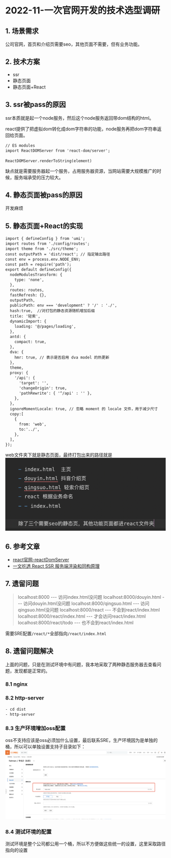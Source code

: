 # 2022-11-一次官网开发的技术选型调研

## 1. 场景需求
公司官网，首页和介绍页需要seo，其他页面不需要，但有业务功能。

## 2. 技术方案

- ssr
- 静态页面
- 静态页面+React
## 3. ssr被pass的原因
ssr本质就是起一个node服务，然后这个node服务返回带dom结构的html。

react提供了把虚拟dom转化成dom字符串的功能，node服务再把dom字符串返回给页面。
```
// ES modules
import ReactDOMServer from 'react-dom/server';

ReactDOMServer.renderToString(element)
```

缺点就是需要服务器起一个服务，占用服务器资源，当网站需要大规模推广的时候，服务端承受的压力较大。
## 4. 静态页面被pass的原因
开发麻烦

## 5. 静态页面+React的实现
```
import { defineConfig } from 'umi';
import routes from './config/routes';
import theme from './src/theme';
const outputPath = 'dist/react'; // 指定输出路径
const env = process.env.NODE_ENV;
const path = require('path');
export default defineConfig({
  nodeModulesTransform: {
    type: 'none',
  },
  routes: routes,
  fastRefresh: {},
  outputPath,
  publicPath: env === 'development' ? '/' : './',
  hash:true,  //对打包的静态资源随机增加后缀
  title: '轻索',
  dynamicImport: {
    loading: '@/pages/loading',
  },
  antd: {
    compact: true,
  },
  dva: {
    hmr: true, // 表示是否启用 dva model 的热更新
  },
  theme,
  proxy: {
    '/api': {
      'target': '',
      'changeOrigin': true,
      'pathRewrite': { '^/api' : '' },
    },
  },
  ignoreMomentLocale: true, // 忽略 moment 的 locale 文件，用于减少尺寸
  copy:[
    {
      from: 'web',
      to:'../',
    },
  ],
});

```
web文件夹下就是静态页面，最终打包出来的路径就是
![图片.png](./images/2022-11-mulujiegou.png)
## 6. 参考文章

- [react官网-reactDomServer](https://zh-hans.reactjs.org/docs/react-dom-server.html#rendertostring)
- [一文吃透 React SSR 服务端渲染和同构原理 ](https://juejin.cn/post/6844903943902855176#heading-4)
## 7. 遗留问题
> localhost:8000  --- 访问index.html没问题
> localhost:8000/douyin.html --- 访问douyin.html没问题
> localhost:8000/qingsuo.html --- 访问qingsuo.html没问题
> localhost:8000/react --- 不会到react/index.html
> localhost:8000/react/index.html --- 才会访问react/index.html
> localhost:8000/react/todo --- 也不会到react/index.html

需要SRE配置`/react/*`全部指向`/react/index.html`

## 8. 遗留问题解决
上面的问题，只是在测试环境中有问题，我本地采取了两种静态服务器去查看问题，发现都是正常的。

### 8.1 nginx


### 8.2 http-server
```
- cd dist
- http-server
```
### 8.3 生产环境增加oss配置
oss不支持应该是oss必须加什么设置，最后联系SRE，生产环境因为是单独的桶，所以可以单独设置支持子目录如下：
![图片.png](./images/2022-11-aliyun.png)

### 8.4 测试环境的配置
测试环境是整个公司都公用一个桶，所以不方便做这些统一的设置，这里采取路径指向的设置

